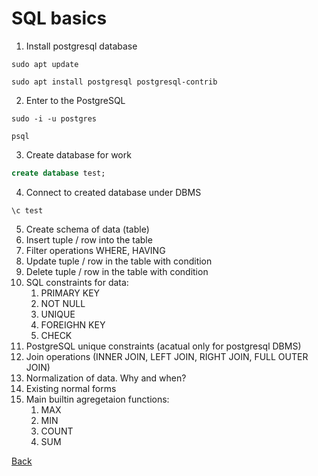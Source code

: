# SQL basics

1. Install postgresql database
```shell
sudo apt update
```
```shell
sudo apt install postgresql postgresql-contrib
```
2. Enter to the PostgreSQL
```shell
sudo -i -u postgres
```
```shell
psql
```
3. Create database for work
```sql
create database test;
```
4. Connect to created database under DBMS
```shell
\c test
```
5. Create schema of data (table)
6. Insert tuple / row into the table
7. Filter operations WHERE, HAVING
8. Update tuple / row in the table with condition
9. Delete tuple / row in the table with condition
10. SQL constraints for data:
    1. PRIMARY KEY
    2. NOT NULL
    3. UNIQUE
    4. FOREIGHN KEY
    5. CHECK
11. PostgreSQL unique constraints (acatual only for postgresql DBMS)
12. Join operations (INNER JOIN, LEFT JOIN, RIGHT JOIN, FULL OUTER JOIN)
13. Normalization of data. Why and when?
14. Existing normal forms
15. Main builtin agregetaion functions:
    1.  MAX
    2.  MIN
    3.  COUNT
    4.  SUM

[Back](../README.md)